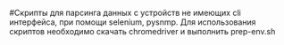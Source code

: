 #Скрипты для парсинга данных с устройств не имеющих cli интерфейса, при помощи selenium, pysnmp. Для использования скриптов необходимо скачать chromedriver и выполнить prep-env.sh
